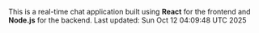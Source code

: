 This is a real-time chat application built using **React** for the frontend and **Node.js** for the backend.
Last updated: Sun Oct 12 04:09:48 UTC 2025
